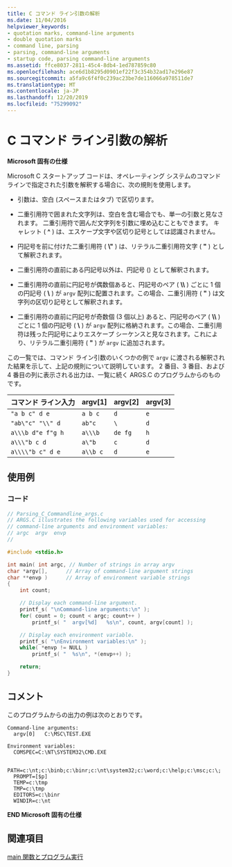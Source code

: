 ```yaml
---
title: C コマンド ライン引数の解析
ms.date: 11/04/2016
helpviewer_keywords:
- quotation marks, command-line arguments
- double quotation marks
- command line, parsing
- parsing, command-line arguments
- startup code, parsing command-line arguments
ms.assetid: ffce8037-2811-45c4-8db4-1ed787859c80
ms.openlocfilehash: ace6d1b8295d0901ef22f3c354b32ad17e296e87
ms.sourcegitcommit: a5fa9c6f4f0c239ac23be7de116066a978511de7
ms.translationtype: MT
ms.contentlocale: ja-JP
ms.lasthandoff: 12/20/2019
ms.locfileid: "75299092"
---
```

# <a name="parsing-c-command-line-arguments"></a>C コマンド ライン引数の解析

**Microsoft 固有の仕様**

Microsoft C スタートアップ コードは、オペレーティング システムのコマンド ラインで指定された引数を解釈する場合に、次の規則を使用します。

- 引数は、空白 (スペースまたはタブ) で区切ります。

- 二重引用符で囲まれた文字列は、空白を含む場合でも、単一の引数と見なされます。 二重引用符で囲んだ文字列を引数に埋め込むこともできます。 キャレット ( **^** ) は、エスケープ文字や区切り記号としては認識されません。

- 円記号を前に付けた二重引用符 ( **\\"** ) は、リテラル二重引用符文字 ( **"** ) として解釈されます。

- 二重引用符の直前にある円記号以外は、円記号 (\) として解釈されます。

- 二重引用符の直前に円記号が偶数個あると、円記号のペア ( **\\\\** ) ごとに 1 個の円記号 ( **\\** ) が `argv` 配列に配置されます。この場合、二重引用符 ( **"** ) は文字列の区切り記号として解釈されます。

- 二重引用符の直前に円記号が奇数個 (3 個以上) あると、円記号のペア ( **\\\\** ) ごとに 1 個の円記号 ( **\\** ) が `argv` 配列に格納されます。この場合、二重引用符は残った円記号によりエスケープ シーケンスと見なされます。これにより、リテラル二重引用符 ( **"** ) が `argv` に追加されます。

この一覧では、コマンド ライン引数のいくつかの例で `argv` に渡される解釈された結果を示して、上記の規則について説明しています。 2 番目、3 番目、および 4 番目の列に表示される出力は、一覧に続く ARGS.C のプログラムからのものです。

|コマンド ライン入力|argv[1]|argv[2]|argv[3]|
|-------------------------|---------------|---------------|---------------|
|`"a b c" d e`|`a b c`|`d`|`e`|
|`"ab\"c" "\\" d`|`ab"c`|`\`|`d`|
|`a\\\b d"e f"g h`|`a\\\b`|`de fg`|`h`|
|`a\\\"b c d`|`a\"b`|`c`|`d`|
|`a\\\\"b c" d e`|`a\\b c`|`d`|`e`|

## <a name="example"></a>使用例

### <a name="code"></a>コード

```c
// Parsing_C_Commandline_args.c
// ARGS.C illustrates the following variables used for accessing
// command-line arguments and environment variables:
// argc  argv  envp
//

#include <stdio.h>

int main( int argc, // Number of strings in array argv
char *argv[],      // Array of command-line argument strings
char **envp )      // Array of environment variable strings
{
    int count;

    // Display each command-line argument.
    printf_s( "\nCommand-line arguments:\n" );
    for( count = 0; count < argc; count++ )
        printf_s( "  argv[%d]   %s\n", count, argv[count] );

    // Display each environment variable.
    printf_s( "\nEnvironment variables:\n" );
    while( *envp != NULL )
        printf_s( "  %s\n", *(envp++) );

    return;
}
```

## <a name="comments"></a>コメント

このプログラムからの出力の例は次のとおりです。

```
Command-line arguments:
  argv[0]   C:\MSC\TEST.EXE

Environment variables:
  COMSPEC=C:\NT\SYSTEM32\CMD.EXE

  PATH=c:\nt;c:\binb;c:\binr;c:\nt\system32;c:\word;c:\help;c:\msc;c:\;
  PROMPT=[$p]
  TEMP=c:\tmp
  TMP=c:\tmp
  EDITORS=c:\binr
  WINDIR=c:\nt
```

**END Microsoft 固有の仕様**

## <a name="see-also"></a>関連項目

[main 関数とプログラム実行](../c-language/main-function-and-program-execution.md)

